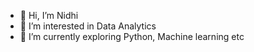 - 👋 Hi, I’m Nidhi
- 👀 I’m interested in Data Analytics 
- 🌱 I’m currently exploring Python, Machine learning etc


<!---
Nidhi-07-96/Nidhi-07-96 is a ✨ special ✨ repository because its `README.md` (this file) appears on your GitHub profile.
You can click the Preview link to take a look at your changes.
--->
